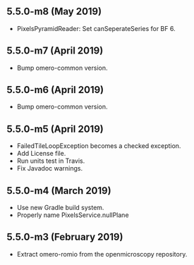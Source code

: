 5.5.0-m8 (May 2019)
-------------------

- PixelsPyramidReader: Set canSeperateSeries for BF 6.

5.5.0-m7 (April 2019)
---------------------

- Bump omero-common version.

5.5.0-m6 (April 2019)
---------------------

- Bump omero-common version.

5.5.0-m5 (April 2019)
---------------------

- FailedTileLoopException becomes a checked exception.
- Add License file.
- Run units test in Travis.
- Fix Javadoc warnings.

5.5.0-m4 (March 2019)
---------------------

- Use new Gradle build system.
- Properly name PixelsService.nullPlane

5.5.0-m3 (February 2019)
------------------------

- Extract omero-romio from the openmicroscopy repository.
